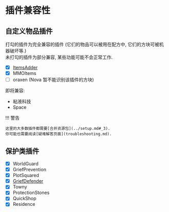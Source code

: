 # 插件兼容性

## 自定义物品插件

打勾的插件为完全兼容的插件 (它们的物品可以被用在配方中, 它们的方块可被机器破坏等.)  
未打勾的插件为部分兼容, 某些功能可能不会正常工作.

- [x] [ItemsAdder](itemsadder.md)
- [x] MMOItems
- [ ] oraxen (Nova 暂不能识别该插件的方块)

即将兼容:

* 粘液科技
* Space

!!! 警告

    这里的大多数插件都需要[合并资源包](../setup.md#_3).  
    你可能也需要阅读[疑难解答页面](troubleshooting.md).

## 保护类插件

- [x] WorldGuard
- [x] GriefPrevention
- [x] PlotSquared
- [x] [GriefDefender](griefdefender.md)
- [x] Towny
- [x] ProtectionStones
- [x] QuickShop
- [x] Residence